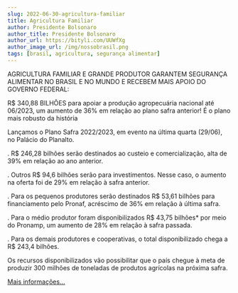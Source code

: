 ```yaml
---
slug: 2022-06-30-agricultura-familiar
title: Agricultura Familiar
author: Presidente Bolsonaro 
author_title: Presidente Bolsonaro
author_url: https://bityli.com/UUWfXg
author_image_url: /img/nossobrasil.png
tags: [brasil, agricultura, segurança alimentar] 
---
```


AGRICULTURA FAMILIAR E GRANDE PRODUTOR GARANTEM SEGURANÇA ALIMENTAR NO BRASIL E NO MUNDO E RECEBEM MAIS APOIO DO GOVERNO FEDERAL:

R$ 340,88 BILHÕES para apoiar a produção agropecuária nacional até 06/2023, um aumento de 36% em relação ao plano safra anterior! É o plano mais robusto da história 

Lançamos o Plano Safra 2022/2023, em evento na última quarta (29/06), no Palácio do Planalto. 

. R$ 246,28 bilhões serão destinados ao custeio e comercialização, alta de 39% em relação ao ano anterior. 

. Outros R$ 94,6 bilhões serão para investimentos. Nesse caso, o aumento na oferta foi de 29% em relação à safra anterior.

. Para os pequenos produtores serão destinados R$ 53,61 bilhões para financiamento pelo Pronaf, acréscimo de 36% em relação à última safra. 

. Para o médio produtor foram disponibilizados R$ 43,75 bilhões* por meio do Pronamp, um aumento de 28% em relação à safra passada.

. Para os demais produtores e cooperativas, o total disponibilizado chega a R$ 243,4 bilhões.

Os recursos disponibilizados vão possibilitar que o país chegue à meta de produzir 300 milhões de toneladas de produtos agrícolas na próxima safra.

[Mais informações...](https://bityli.com/UUWfXg)